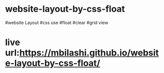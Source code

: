 # website-layout-by-css-float
#website Layout #css use #float #clear #grid view
# live url:https://mbilashi.github.io/website-layout-by-css-float/
